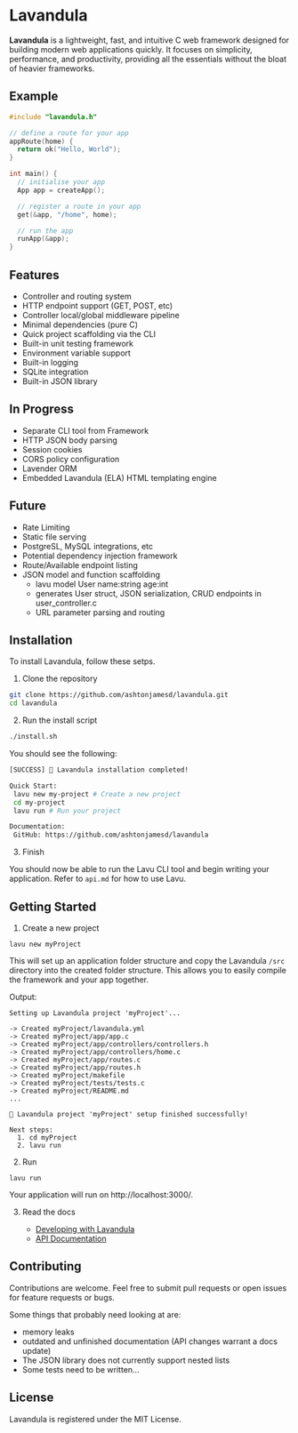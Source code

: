# Lavandula

**Lavandula** is a lightweight, fast, and intuitive C web framework designed for building modern web applications quickly. It focuses on simplicity, performance, and productivity, providing all the essentials without the bloat of heavier frameworks.


## Example

```c
#include "lavandula.h" 

// define a route for your app
appRoute(home) {
  return ok("Hello, World");
}

int main() {
  // initialise your app
  App app = createApp();

  // register a route in your app
  get(&app, "/home", home);

  // run the app
  runApp(&app);
}
```


## Features

- Controller and routing system
- HTTP endpoint support (GET, POST, etc)
- Controller local/global middleware pipeline
- Minimal dependencies (pure C)
- Quick project scaffolding via the CLI
- Built-in unit testing framework
- Environment variable support
- Built-in logging
- SQLite integration
- Built-in JSON library

## In Progress

- Separate CLI tool from Framework
- HTTP JSON body parsing
- Session cookies
- CORS policy configuration
- Lavender ORM
- Embedded Lavandula (ELA) HTML templating engine


## Future

- Rate Limiting
- Static file serving
- PostgreSL, MySQL integrations, etc
- Potential dependency injection framework
- Route/Available endpoint listing
- JSON model and function scaffolding
  - lavu model User name:string age:int
  - generates User struct, JSON serialization, CRUD endpoints in user_controller.c
  - URL parameter parsing and routing


## Installation

To install Lavandula, follow these setps.

1. Clone the repository

```bash
git clone https://github.com/ashtonjamesd/lavandula.git
cd lavandula
```


2. Run the install script

```bash
./install.sh
```

You should see the following:

```bash
[SUCCESS] 🎉 Lavandula installation completed!

Quick Start:
 lavu new my-project # Create a new project
 cd my-project
 lavu run # Run your project

Documentation:
 GitHub: https://github.com/ashtonjamesd/lavandula
```


3. Finish

You should now be able to run the Lavu CLI tool and begin writing your application. Refer to `api.md` for how to use Lavu.


## Getting Started

1. Create a new project

```
lavu new myProject
```

This will set up an application folder structure and copy the Lavandula `/src` directory into the created folder structure. This allows you to easily compile the framework and your app together.

Output:

```
Setting up Lavandula project 'myProject'...

-> Created myProject/lavandula.yml
-> Created myProject/app/app.c
-> Created myProject/app/controllers/controllers.h
-> Created myProject/app/controllers/home.c
-> Created myProject/app/routes.c
-> Created myProject/app/routes.h
-> Created myProject/makefile
-> Created myProject/tests/tests.c
-> Created myProject/README.md
...

🎉 Lavandula project 'myProject' setup finished successfully!

Next steps:
  1. cd myProject
  2. lavu run
```


2. Run

```
lavu run
```

Your application will run on http://localhost:3000/.

3. Read the docs

   - [Developing with Lavandula](doc/tutorial.md)
   - [API Documentation](doc/api.md)


## Contributing

Contributions are welcome. Feel free to submit pull requests or open issues for feature requests or bugs.

Some things that probably need looking at are:
- memory leaks
- outdated and unfinished documentation (API changes warrant a docs update)
- The JSON library does not currently support nested lists
- Some tests need to be written...


## License


Lavandula is registered under the MIT License.
